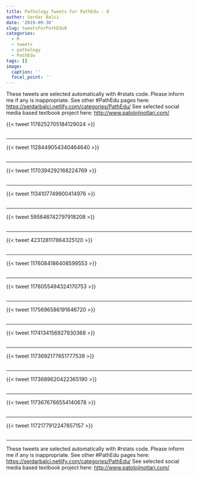 ```yaml
---
title: Pathology Tweets For PathEdu - 8
author: Serdar Balci
date: '2019-09-30'
slug: tweetsForPathEdu8
categories:
  - R
  - tweets
  - pathology
  - PathEdu
tags: []
image:
  caption: ''
  focal_point: ''
---
```



These tweets are selected automatically with #rstats code. Please inform me if any is inappropriate.
See other #PathEdu pages here: https://serdarbalci.netlify.com/categories/PathEdu/ 
See selected social media based textbook project here: http://www.patolojinotlari.com/

{{< tweet 1176252705184129024 >}}
<br>
<br>
<hr>
{{< tweet 1128449054340464640 >}}
<br>
<br>
<hr>
{{< tweet 1170394292168224769 >}}
<br>
<br>
<hr>
{{< tweet 1134107749900414976 >}}
<br>
<br>
<hr>
{{< tweet 595646742797918208 >}}
<br>
<br>
<hr>
{{< tweet 423128117864325120 >}}
<br>
<br>
<hr>
{{< tweet 1176084186408599553 >}}
<br>
<br>
<hr>
{{< tweet 1176055494324170753 >}}
<br>
<br>
<hr>
{{< tweet 1175696586191646720 >}}
<br>
<br>
<hr>
{{< tweet 1174134156927930368 >}}
<br>
<br>
<hr>
{{< tweet 1173692177651777539 >}}
<br>
<br>
<hr>
{{< tweet 1173689620422365190 >}}
<br>
<br>
<hr>
{{< tweet 1173676766554140678 >}}
<br>
<br>
<hr>
{{< tweet 1172177912247857157 >}}
<br>
<br>
<hr>


These tweets are selected automatically with #rstats code. Please inform me if any is inappropriate.
See other #PathEdu pages here: https://serdarbalci.netlify.com/categories/PathEdu/ 
See selected social media based textbook project here: http://www.patolojinotlari.com/
